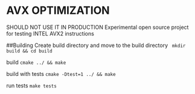 # AVX OPTIMIZATION
SHOULD NOT USE IT IN PRODUCTION
Experimental open source project for testing INTEL AVX2 instructions

##Building
Create build directory and move to the build directory
``` mkdir build && cd build```

build
```cmake ../ && make```

build with tests
```cmake -Dtest=1 ../ && make```

run tests
``` make tests ```
